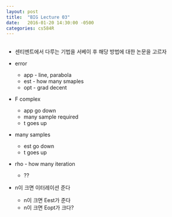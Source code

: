 ```yaml
---
layout: post
title:  "BIG Lecture 03"
date:   2016-01-20 14:30:00 -0500
categories: cs584R
---
```



## 
* 센티멘트에서 다루는 기법을 서베이 후 해당 방법에 대한 논문을 고르자
* error
	* app - line, parabola
	* est - how many smaples 
	* opt - grad decent
* F complex 
	* app go down
	* many sample required
	* t goes up
* many samples
	* est go down
	* t goes up
* rho - how many iteration
	* ??

* n이 크면 이터레이션 준다
	* n이 크면 Eest가 준다
	* n이 크면 Eopt가 크다?
